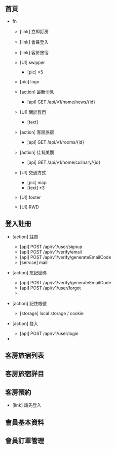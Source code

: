 ## 首頁

- fn
  - [link] 立即訂房
  - [link] 會員登入
  - [link] 客房旅宿
  - [UI] swipper

    - [pic] *5
  - [pic] logo
  - [action] 最新消息

    - [api] GET /api/v1/home/news/{id}
  - [UI] 關於我們

    - [text]
  - [action] 客房旅宿

    - [api] GET /api/v1/rooms/{id}
  - [action] 佳肴美饌

    - [api] GET /api/v1/home/culinary/{id}
  - [UI] 交通方式

    - [pic] map
    - [text] *3
  - [UI] footer
  - [UI] RWD

## 登入註冊

- [action] 註冊

  - [api] POST /api/v1/user/signup
  - [api] POST /api/v1/verify/email
  - [api] POST /api/v1/verify/generateEmailCode
  - [service] mail
- [action] 忘記密碼

  - [api] POST /api/v1/verify/generateEmailCode
  - [api] POST /api/v1/user/forgot
  - 
- [action] 記住帳號

  - [storage] local storage / cookie
- [action] 登入

  - [api]	POST /api/v1/user/login
- 

## 客房旅宿列表


## 客房旅宿詳目


## 客房預約

- [link] 請先登入


## 會員基本資料



## 會員訂單管理
